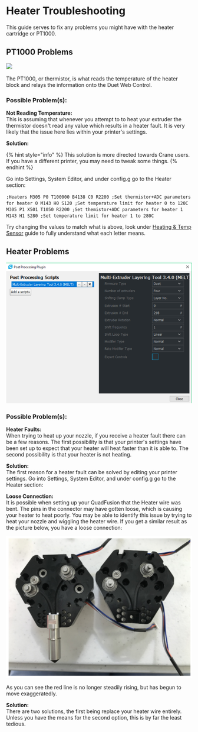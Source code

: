 # Heater Troubleshooting

This guide serves to fix any problems you might have with the heater cartridge or PT1000.

## PT1000 Problems

![](../.gitbook/assets/image-29.png)

The PT1000, or thermistor, is what reads the temperature of the heater block and relays the information onto the Duet Web Control.

### **Possible Problem\(s\):**

**Not Reading Temperature:**  
This is assuming that whenever you attempt to to heat your extruder the thermistor doesn't read any value which results in a heater fault. It is very likely that the issue here lies within your printer's settings.

**Solution:**

{% hint style="info" %}
This solution is more directed towards Crane users. If you have a different printer, you may need to tweak some things.
{% endhint %}

Go into Settings, System Editor, and under config.g go to the Heater section:

`;Heaters M305 P0 T100000 B4138 C0 R2200 ;Set thermistor+ADC parameters for heater 0 M143 H0 S120 ;Set temperature limit for heater 0 to 120C M305 P1 X501 T1050 R2200 ;Set themistor+ADC parameters for heater 1 M143 H1 S280 ;Set temperature limit for heater 1 to 280C`

Try changing the values to match what is above, look under [Heating & Temp Sensor](heater-troubleshooting.md) guide to fully understand what each letter means.

## Heater Problems

![](../.gitbook/assets/image%20%2857%29.png)

### Possible Problem\(s\):

**Heater Faults:**  
When trying to heat up your nozzle, if you receive a heater fault there can be a few reasons. The first possibility is that your printer's settings have been set up to expect that your heater will heat faster than it is able to. The second possibility is that your heater is not heating.

**Solution:**  
The first reason for a heater fault can be solved by editing your printer settings. Go into Settings, System Editor, and under config.g go to the Heater section:

**Loose Connection:**  
It is possible when setting up your QuadFusion that the Heater wire was bent. The pins in the connector may have gotten loose, which is causing your heater to heat poorly. You may be able to identify this issue by trying to heat your nozzle and wiggling the heater wire. If you get a similar result as the picture below, you have a loose connection:

![Image pulled from: https://forum.duet3d.com/topic/4966/highly-erratic-temperature-readings-above-certain-temperature ](../.gitbook/assets/image%20%2871%29.png)

As you can see the red line is no longer steadily rising, but has begun to move exaggeratedly.

**Solution:**  
There are two solutions, the first being replace your heater wire entirely. Unless you have the means for the second option, this is by far the least tedious.

